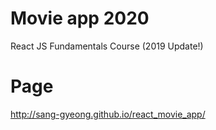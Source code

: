 # Movie app 2020

React JS Fundamentals Course (2019 Update!)


# Page

http://sang-gyeong.github.io/react_movie_app/
